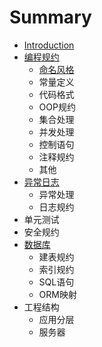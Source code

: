 # Summary

* [Introduction](README.md)
* [编程规约](bian-cheng-gui-yue.md)
  * [命名风格](bian-cheng-gui-yue/ming-ming-feng-ge.md)
  * 常量定义
  * 代码格式
  * OOP规约
  * 集合处理
  * 并发处理
  * 控制语句
  * 注释规约
  * 其他
* [异常日志](yi-chang-ri-zhi.md)
  * 异常处理
  * 日志规约
* 单元测试
* 安全规约
* [数据库](shu-ju-ku.md)
  * 建表规约
  * 索引规约
  * SQL语句
  * ORM映射
* 工程结构
  * 应用分层
  * 服务器

